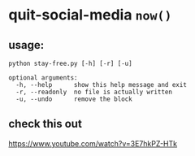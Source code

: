 # quit-social-media `now()`

## usage:
```
python stay-free.py [-h] [-r] [-u]

optional arguments:
  -h, --help      show this help message and exit
  -r, --readonly  no file is actually written
  -u, --undo      remove the block

```

## check this out
https://www.youtube.com/watch?v=3E7hkPZ-HTk
